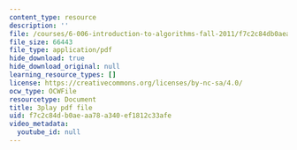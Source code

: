 ```yaml
---
content_type: resource
description: ''
file: /courses/6-006-introduction-to-algorithms-fall-2011/f7c2c84db0aeaa78a340ef1812c33afe_ozsuci5pIso.pdf
file_size: 66443
file_type: application/pdf
hide_download: true
hide_download_original: null
learning_resource_types: []
license: https://creativecommons.org/licenses/by-nc-sa/4.0/
ocw_type: OCWFile
resourcetype: Document
title: 3play pdf file
uid: f7c2c84d-b0ae-aa78-a340-ef1812c33afe
video_metadata:
  youtube_id: null
---
```

